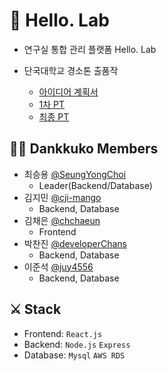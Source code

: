 # 👋 Hello. Lab
- 연구실 통합 관리 플랫폼 Hello. Lab
- 단국대학교 경소톤 출품작

  - [아이디어 계획서](./.github/아이디어계획서_단꾸코.pdf)
  - [1차 PT](./.github/단꾸코_경소톤_1차_PT.pdf)
  - [최종 PT](./.github/단꾸코_경소톤_최종_PT.pdf)

## 🙋‍♂️ Dankkuko Members
- 최승용 [@SeungYongChoi](https://github.com/SeungYongChoi)
  - Leader(Backend/Database)
- 김지민 [@cji-mango](https://github.com/ji-mango)
  - Backend, Database
- 김채은 [@chchaeun](https://github.com/chchaeun)
  - Frontend
- 박찬진 [@developerChans](https://github.com/developerChans)
  - Backend, Database
- 이준석 [@juy4556](https://github.com/juy4556)
  - Backend, Database

## ⚔ Stack
- Frontend: `React.js`
- Backend: `Node.js` `Express`
- Database: `Mysql` `AWS RDS`

